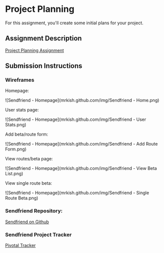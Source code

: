 # Project Planning
For this assignment, you'll create some initial plans for your project.

## Assignment Description
[Project Planning Assignment](https://education.launchcode.org/liftoff/assignments/planning/)

## Submission Instructions

### Wireframes

Homepage:

![Sendfriend - Homepage](mrkish.github.com/img/Sendfriend - Home.png)

User stats page:

![Sendfriend - Homepage](mrkish.github.com/img/Sendfriend - User Stats.png)

Add beta/route form:

![Sendfriend - Homepage](mrkish.github.com/img/Sendfriend - Add Route Form.png)

View routes/beta page:

![Sendfriend - Homepage](mrkish.github.com/img/Sendfriend - View Beta List.png)

View single route beta:

![Sendfriend - Homepage](mrkish.github.com/img/Sendfriend - Single Route Beta.png)

### Sendfriend Repository:
[Sendfriend on Github](https://github.com/mrkish/sendfriend)

### Sendfriend Project Tracker
[Pivotal Tracker](https://www.pivotaltracker.com/n/projects/2184779)